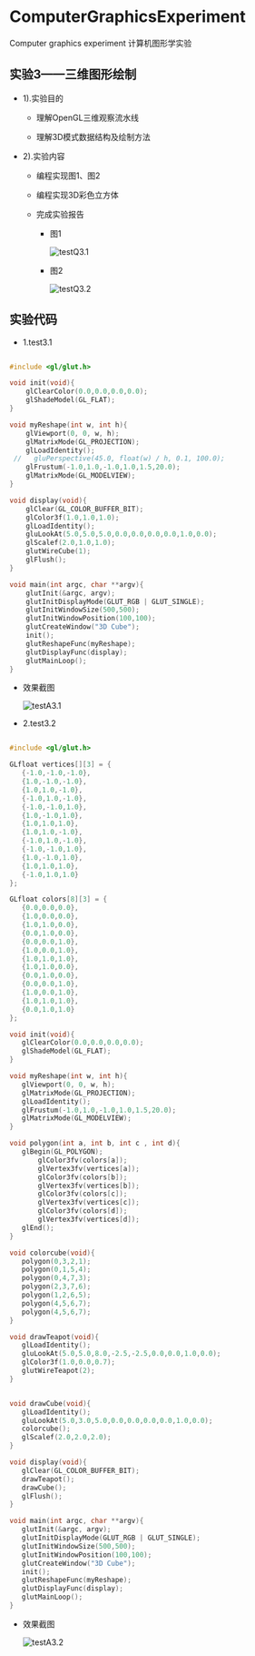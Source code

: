 # ComputerGraphicsExperiment
Computer graphics experiment 计算机图形学实验

## 实验3——三维图形绘制

  - 1).实验目的

    - 理解OpenGL三维观察流水线

    - 理解3D模式数据结构及绘制方法

  - 2).实验内容

    - 编程实现图1、图2

    - 编程实现3D彩色立方体

    - 完成实验报告

      - 图1

        ![testQ3.1](https://raw.githubusercontent.com/w-xuefeng/ComputerGraphicsExperiment/master/assets/Q/testQ3.1.png)

      - 图2

        ![testQ3.2](https://raw.githubusercontent.com/w-xuefeng/ComputerGraphicsExperiment/master/assets/Q/testQ3.2.png)

## 实验代码

 - 1.test3.1

```c++

#include <gl/glut.h>

void init(void){
    glClearColor(0.0,0.0,0.0,0.0);
    glShadeModel(GL_FLAT);
}

void myReshape(int w, int h){
    glViewport(0, 0, w, h);
    glMatrixMode(GL_PROJECTION);
    glLoadIdentity();
 //   gluPerspective(45.0, float(w) / h, 0.1, 100.0);
    glFrustum(-1.0,1.0,-1.0,1.0,1.5,20.0);
    glMatrixMode(GL_MODELVIEW);
}

void display(void){
    glClear(GL_COLOR_BUFFER_BIT);
    glColor3f(1.0,1.0,1.0);
    glLoadIdentity();
    gluLookAt(5.0,5.0,5.0,0.0,0.0,0.0,0.0,1.0,0.0);
    glScalef(2.0,1.0,1.0);
    glutWireCube(1);
    glFlush();
}

void main(int argc, char **argv){
    glutInit(&argc, argv);
    glutInitDisplayMode(GLUT_RGB | GLUT_SINGLE);
    glutInitWindowSize(500,500);
    glutInitWindowPosition(100,100);
    glutCreateWindow("3D Cube");
    init();
    glutReshapeFunc(myReshape);
    glutDisplayFunc(display);
    glutMainLoop();
}


```

 - 效果截图

    ![testA3.1](https://raw.githubusercontent.com/w-xuefeng/ComputerGraphicsExperiment/master/assets/A/testA3.1.png)

 - 2.test3.2

 ```c++

#include <gl/glut.h>

GLfloat vertices[][3] = {
    {-1.0,-1.0,-1.0},
    {1.0,-1.0,-1.0},
    {1.0,1.0,-1.0},
    {-1.0,1.0,-1.0},
    {-1.0,-1.0,1.0}, 
    {1.0,-1.0,1.0},
    {1.0,1.0,1.0},
    {1.0,1.0,-1.0}, 
    {-1.0,1.0,-1.0}, 
    {-1.0,-1.0,1.0}, 
    {1.0,-1.0,1.0}, 
    {1.0,1.0,1.0}, 
    {-1.0,1.0,1.0}
};

GLfloat colors[8][3] = {
    {0.0,0.0,0.0},
    {1.0,0.0,0.0},
    {1.0,1.0,0.0},
    {0.0,1.0,0.0},
    {0.0,0.0,1.0}, 
    {1.0,0.0,1.0},
    {1.0,1.0,1.0},
    {1.0,1.0,0.0}, 
    {0.0,1.0,0.0},
    {0.0,0.0,1.0}, 
    {1.0,0.0,1.0}, 
    {1.0,1.0,1.0}, 
    {0.0,1.0,1.0}
};

void init(void){
    glClearColor(0.0,0.0,0.0,0.0);
    glShadeModel(GL_FLAT);
}

void myReshape(int w, int h){
    glViewport(0, 0, w, h);
    glMatrixMode(GL_PROJECTION);
    glLoadIdentity();
    glFrustum(-1.0,1.0,-1.0,1.0,1.5,20.0);
    glMatrixMode(GL_MODELVIEW);
}

void polygon(int a, int b, int c , int d){
    glBegin(GL_POLYGON);
        glColor3fv(colors[a]);
        glVertex3fv(vertices[a]);
        glColor3fv(colors[b]);
        glVertex3fv(vertices[b]);
        glColor3fv(colors[c]);
        glVertex3fv(vertices[c]);
        glColor3fv(colors[d]);
        glVertex3fv(vertices[d]);
    glEnd();
}

void colorcube(void){
    polygon(0,3,2,1);
    polygon(0,1,5,4);
    polygon(0,4,7,3);
    polygon(2,3,7,6);    
    polygon(1,2,6,5);
    polygon(4,5,6,7);
    polygon(4,5,6,7);
}

void drawTeapot(void){    
    glLoadIdentity();
    gluLookAt(5.0,5.0,8.0,-2.5,-2.5,0.0,0.0,1.0,0.0);
    glColor3f(1.0,0.0,0.7);   
    glutWireTeapot(2);    
}


void drawCube(void){    
    glLoadIdentity();
    gluLookAt(5.0,3.0,5.0,0.0,0.0,0.0,0.0,1.0,0.0);    
    colorcube();
    glScalef(2.0,2.0,2.0);
}

void display(void){
    glClear(GL_COLOR_BUFFER_BIT); 
    drawTeapot();   
    drawCube();   
    glFlush();
}

void main(int argc, char **argv){
    glutInit(&argc, argv);
    glutInitDisplayMode(GLUT_RGB | GLUT_SINGLE);
    glutInitWindowSize(500,500);
    glutInitWindowPosition(100,100);
    glutCreateWindow("3D Cube");
    init();
    glutReshapeFunc(myReshape);
    glutDisplayFunc(display);
    glutMainLoop();
}


```

 - 效果截图

    ![testA3.2](https://raw.githubusercontent.com/w-xuefeng/ComputerGraphicsExperiment/master/assets/A/testA3.2.png)
